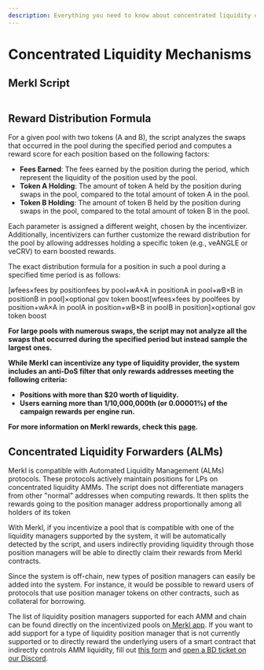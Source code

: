 ```yaml
---
description: Everything you need to know about concentrated liquidity campaigns
---
```


# Concentrated Liquidity Mechanisms

## Merkl Script

<figure><img src="https://docs.merkl.xyz/~gitbook/image?url=https%3A%2F%2F3295124503-files.gitbook.io%2F%7E%2Ffiles%2Fv0%2Fb%2Fgitbook-x-prod.appspot.com%2Fo%2Fspaces%252FKRQdTiHhBGLRKeCCOqdc%252Fuploads%252Fgit-blob-68540f716bcdabc987398505f00046ce9ba3d529%252Fdocs-merkl-script.png%3Falt%3Dmedia&#x26;width=768&#x26;dpr=4&#x26;quality=100&#x26;sign=e6d29aef&#x26;sv=1" alt=""><figcaption></figcaption></figure>

## Reward Distribution Formula

For a given pool with two tokens (A and B), the script analyzes the swaps that occurred in the pool during the specified period and computes a reward score for each position based on the following factors:

* **Fees Earned**: The fees earned by the position during the period, which represent the liquidity of the position used by the pool.
* **Token A Holding**: The amount of token A held by the position during swaps in the pool, compared to the total amount of token A in the pool.
* **Token B Holding**: The amount of token B held by the position during swaps in the pool, compared to the total amount of token B in the pool.

Each parameter is assigned a different weight, chosen by the incentivizer. Additionally, incentivizers can further customize the reward distribution for the pool by allowing addresses holding a specific token (e.g., veANGLE or veCRV) to earn boosted rewards.

The exact distribution formula for a position in such a pool during a specified time period is as follows:

\[𝑤fees×fees by positionfees by pool+𝑤A×A in positionA in pool+𝑤B×B in positionB in pool]×optional gov token boost\[wfees​×fees by poolfees by position​+wA​×A in poolA in position​+wB​×B in poolB in position​]×optional gov token boost

**For large pools with numerous swaps, the script may not analyze all the swaps that occurred during the specified period but instead sample the largest ones.**

**While Merkl can incentivize any type of liquidity provider, the system includes an anti-DoS filter that only rewards addresses meeting the following criteria:**

* **Positions with more than $20 worth of liquidity.**
* **Users earning more than 1/10,000,000th (or 0.00001%) of the campaign rewards per engine run.**

**For more information on Merkl rewards, check this** [**page**](../../earn-with-merkl/earn-with-merkl/earn-on-concentrated-liquidity-campaigns.md)**.**

## Concentrated Liquidity Forwarders (ALMs)

Merkl is compatible with Automated Liquidity Management (ALMs) protocols. These protocols actively maintain positions for LPs on concentrated liquidity AMMs. The script does not differentiate managers from other "normal" addresses when computing rewards. It then splits the rewards going to the position manager address proportionally among all holders of its token

With Merkl, if you incentivize a pool that is compatible with one of the liquidity managers supported by the system, it will be automatically detected by the script, and users indirectly providing liquidity through those position managers will be able to directly claim their rewards from Merkl contracts.

Since the system is off-chain, new types of position managers can easily be added into the system. For instance, it would be possible to reward users of protocols that use position manager tokens on other contracts, such as collateral for borrowing.

The list of liquidity position managers supported for each AMM and chain can be found directly on the incentivized pools on[ Merkl app](https://app.merkl.xyz/integrations). If you want to add support for a type of liquidity position manager that is not currently supported or to directly reward the underlying users of a smart contract that indirectly controls AMM liquidity, fill out [this form](https://tally.so/r/w4JYLr) and [open a BD ticket on our Discord](https://discord.com/channels/1209830388726243369/1210212731047776357).&#x20;
